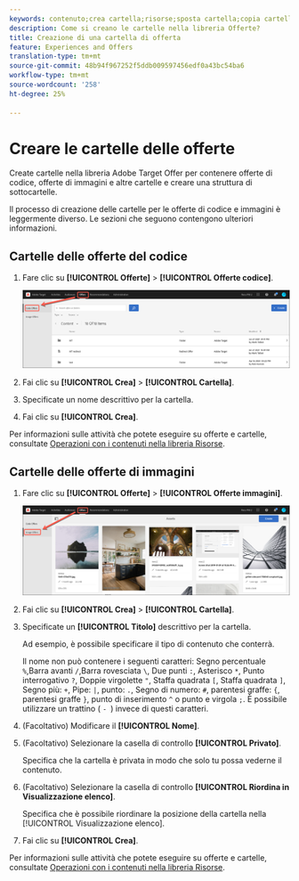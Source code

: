 ```yaml
---
keywords: contenuto;crea cartella;risorse;sposta cartella;copia cartella;elimina cartella;scarica cartella;cartella
description: Come si creano le cartelle nella libreria Offerte?
title: Creazione di una cartella di offerta
feature: Experiences and Offers
translation-type: tm+mt
source-git-commit: 48b94f967252f5ddb009597456edf0a43bc54ba6
workflow-type: tm+mt
source-wordcount: '258'
ht-degree: 25%

---
```



# Creare le cartelle delle offerte

Create cartelle nella libreria  Adobe Target Offer per contenere offerte di codice, offerte di immagini e altre cartelle e creare una struttura di sottocartelle.

Il processo di creazione delle cartelle per le offerte di codice e immagini è leggermente diverso. Le sezioni che seguono contengono ulteriori informazioni.

## Cartelle delle offerte del codice

1. Fare clic su **[!UICONTROL Offerte]** > **[!UICONTROL Offerte codice]**.

   ![Code Offers, scheda](/help/c-experiences/c-manage-content/assets/code-offers-tab.png)

1. Fai clic su **[!UICONTROL Crea]** > **[!UICONTROL Cartella]**.

1. Specificate un nome descrittivo per la cartella.

1. Fai clic su **[!UICONTROL Crea]**.

Per informazioni sulle attività che potete eseguire su offerte e cartelle, consultate [Operazioni con i contenuti nella libreria Risorse](/help/c-experiences/c-manage-content/assets-working.md).

## Cartelle delle offerte di immagini

1. Fare clic su **[!UICONTROL Offerte]** > **[!UICONTROL Offerte immagini]**.

   ![Immagine, scheda](/help/c-experiences/c-manage-content/assets/image-offers-tab.png)

1. Fai clic su **[!UICONTROL Crea]** > **[!UICONTROL Cartella]**.
1. Specificate un **[!UICONTROL Titolo]** descrittivo per la cartella.

   Ad esempio, è possibile specificare il tipo di contenuto che conterrà.

   Il nome non può contenere i seguenti caratteri: Segno percentuale `%`,Barra avanti `/`,Barra rovesciata `\`, Due punti `:`, Asterisco `*`, Punto interrogativo `?`, Doppie virgolette `"`, Staffa quadrata `[`, Staffa quadrata `]`, Segno più: `+`, Pipe: `|`, punto: `.`, Segno di numero: `#`, parentesi graffe: `{`, parentesi graffe `}`, punto di inserimento `^` o punto e virgola `;`. È possibile utilizzare un trattino ( `- `) invece di questi caratteri.

1. (Facoltativo) Modificare il **[!UICONTROL Nome]**.
1. (Facoltativo) Selezionare la casella di controllo **[!UICONTROL Privato]**.

   Specifica che la cartella è privata in modo che solo tu possa vederne il contenuto.

1. (Facoltativo) Selezionare la casella di controllo **[!UICONTROL Riordina in Visualizzazione elenco]**.

   Specifica che è possibile riordinare la posizione della cartella nella [!UICONTROL Visualizzazione elenco].

1. Fai clic su **[!UICONTROL Crea]**.

Per informazioni sulle attività che potete eseguire su offerte e cartelle, consultate [Operazioni con i contenuti nella libreria Risorse](/help/c-experiences/c-manage-content/assets-working.md).
